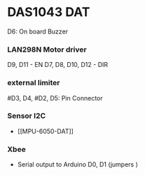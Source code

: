 
# DAS1043 DAT

D6: On board Buzzer

### LAN298N Motor driver 

D9, D11          - EN
D7, D8, D10, D12 - DIR

### external limiter 

#D3, D4, #D2, D5: Pin Connector 

### Sensor I2C

- [[MPU-6050-DAT]]

### Xbee

- Serial output to Arduino D0, D1 (jumpers )